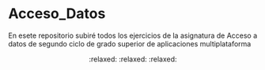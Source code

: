 # Acceso_Datos
<p>En esete repositorio subiré todos los ejercicios de la asignatura de Acceso a datos de segundo ciclo de grado superior de aplicaciones multiplataforma<p> 
<center>
:relaxed: :relaxed: :relaxed: 

 
